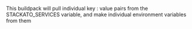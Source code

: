 This buildpack will pull individual key : value pairs from the STACKATO_SERVICES variable, and make individual environment variables from them

